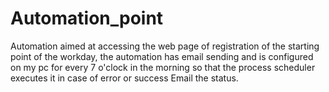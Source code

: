 # Automation_point
Automation aimed at accessing the web page of registration of the starting point of the workday, the automation has email sending and is configured on my pc for every 7 o'clock in the morning so that the process scheduler executes it in case of error or success Email the status.
